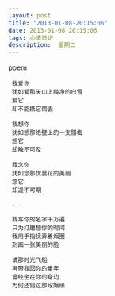 ```yaml
---
layout: post
title: "2013-01-08-20:15:06"
date: 2013-01-08 20:15:06
tags: 心情日记
description:  星期二
---
```

poem 


     我爱你
     犹如爱那天山上纯净的白雪
     爱它
     却不能携它而去
     
     我想你
     犹如想那绝壁上的一支腊梅
     想它
     却触不可及
     
     我念你
     犹如念那优昙花的美丽
     念它
     却遥不可期
    
     ...
     
     我写你的名字千万遍
     只为打磨想你的时间
     我用手指抚弄着烟圈
     刻画一张美丽的脸
     
     请那时光飞船
     再带我回你的童年
     曾经坐在你的身边
     为何还错过那段姻缘
